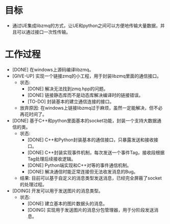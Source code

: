 # 目标
- 通过UE集成libzmq的方式，让UE和python之间可以方便地传输大量数据，并且可以通过接口一次性传输。

# 工作过程
- [DONE] 在windows上源码编译libzmq。
- [GIVE-UP] 实现一个链接zmq的小工程，用于封装libzmq里面的通信接口。
	- 状态:
		- [DONE] 解决无法找到zmq.hpp的问题。
		- [DONE] 链接静态库而不是动态库解决编译时的链接错误。
		- [TO-DO] 封装基本的建立通信连接的接口。
	- 放弃原因: 在windows上链接libzmq过于麻烦，虽然一定能解决，但不必再花时间了。
- [DONE] 基于C++和python里面基本的socket功能，封装一个支持大数据通信的类。
	- 状态:
		- [DONE] C++和Python封装基本的通信接口，只暴露发送和接收接口。
		- [DONE] C++封装实现事件机制，每次发送一个事件Tag，接收段根据Tag处理后续接收逻辑。
		- [DONE] Python端实现和C++对等的事件通信机制。
		- [DONE] 解决通信时能正常连接但无法收发消息的Bug。
	- 结果: 目前可以基于自定义的消息类型发送消息，已经完全屏蔽了socket的处理过程。
- [DOING] 开发可以用于发送图片的消息类型。
	- 状态:
		- [DONE] 建立基本的图片数据头的消息。
		- [DOING] 实现用于发送图片的消息分包管理器，用于分阶段发送消息。